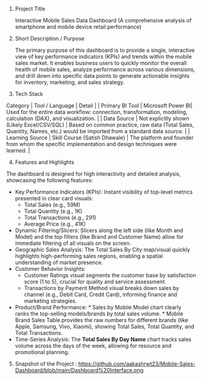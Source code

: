 1) Project Title

    Interactive Mobile Sales Data Dashboard (A comprehensive analysis of smartphone and mobile device retail performance)

 2) Short Description / Purpose
 
    The primary purpose of this dashboard is to provide a single, interactive view of key performance indicators (KPIs) and trends within the mobile sales market.      It enables business users to quickly monitor the overall health of mobile sales, analyze performance across various dimensions, and drill down into specific        data points to generate actionable insights for inventory, marketing, and sales strategy.

 3) Tech Stack

 Category | Tool / Language | Detail |
| Primary BI Tool | Microsoft Power BI| Used for the entire data workflow: connection, transformation, modeling, calculation (DAX), and visualization. |
| Data Source | Not explicitly shown (Likely Excel/CSV/SQL) | Based on common practice, raw data (Total Sales, Quantity, Names, etc.) would be imported from a standard data source. |
| Learning Source | Skill Course (Satish Dhawale) | The platform and founder from whom the specific implementation and design techniques were learned. |

 4) Features and Highlights

The dashboard is designed for high interactivity and detailed analysis, showcasing the following features:

  * Key Performance Indicators (KPIs): Instant visibility of top-level metrics presented in clear card visuals:
    * Total Sales (e.g., 59M)
    * Total Quantity (e.g., 1K)
    * Total Transactions (e.g., 291)
    * Average Price (e.g., 41K)
  * Dynamic Filtering/Slicers: Slicers along the left side (like Month and Model) and the top filters (like Brand and Customer Name) allow for immediate filtering      of all visuals on the screen.
  * Geographic Sales Analysis: The Total Sales By City map/visual quickly highlights high-performing sales regions, enabling a spatial understanding of market           presence.
  * Customer Behavior Insights:
    * Customer Ratings visual segments the customer base by satisfaction score (1 to 5), crucial for quality and service assessment.
    * Transactions by Payment Method visual breaks down sales by channel (e.g., Debit Card, Credit Card), informing finance and marketing strategies.
  *  Product/Brand Performance:
    * Sales by Mobile Model chart clearly ranks the top-selling models/brands by total sales volume.
    * Mobile Brand Sales Table provides the raw numbers for different brands (like Apple, Samsung, Vivo, Xiaomi), showing Total Sales, Total Quantity, and Total          Transactions.
  * Time-Series Analysis: The **Total Sales By Day Name** chart tracks sales volume across the days of the week, allowing for resource and promotional planning.

5) Snapshot of the Project : https://github.com/aakashrwt23/Mobile-Sales-Dashboard/blob/main/Dashboard%20Interface.png
